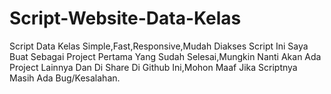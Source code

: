 # Script-Website-Data-Kelas
Script Data Kelas Simple,Fast,Responsive,Mudah Diakses Script Ini Saya Buat Sebagai Project Pertama Yang Sudah Selesai,Mungkin Nanti Akan Ada Project Lainnya Dan Di Share Di Github Ini,Mohon Maaf Jika Scriptnya Masih Ada Bug/Kesalahan.
